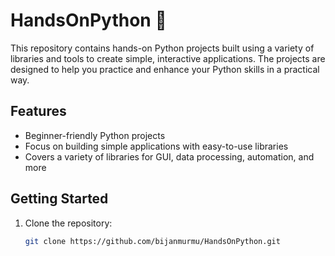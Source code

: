 # HandsOnPython 🐍

This repository contains hands-on Python projects built using a variety of libraries and tools to create simple, interactive applications. The projects are designed to help you practice and enhance your Python skills in a practical way.

## Features

- Beginner-friendly Python projects
- Focus on building simple applications with easy-to-use libraries
- Covers a variety of libraries for GUI, data processing, automation, and more

## Getting Started

1. Clone the repository:
   ```bash
   git clone https://github.com/bijanmurmu/HandsOnPython.git
